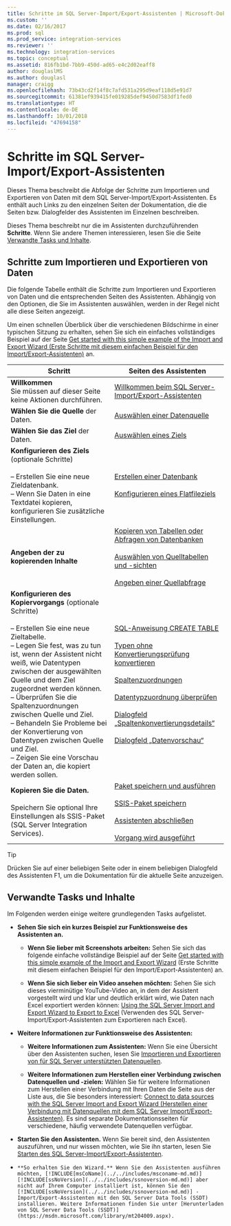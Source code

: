 ```yaml
---
title: Schritte im SQL Server-Import/Export-Assistenten | Microsoft-Dokumentation
ms.custom: ''
ms.date: 02/16/2017
ms.prod: sql
ms.prod_service: integration-services
ms.reviewer: ''
ms.technology: integration-services
ms.topic: conceptual
ms.assetid: 816fb1bd-7bb9-450d-ad65-e4c2d02eaff8
author: douglaslMS
ms.author: douglasl
manager: craigg
ms.openlocfilehash: 73b43cd2f14f8c7afd531a295d9eaf118d5e91d7
ms.sourcegitcommit: 61381ef939415fe019285def9450d7583df1fed0
ms.translationtype: HT
ms.contentlocale: de-DE
ms.lasthandoff: 10/01/2018
ms.locfileid: "47694158"
---
```

# <a name="steps-in-the-sql-server-import-and-export-wizard"></a>Schritte im SQL Server-Import/Export-Assistenten
Dieses Thema beschreibt die Abfolge der Schritte zum Importieren und Exportieren von Daten mit dem SQL Server-Import/Export-Assistenten. Es enthält auch Links zu den einzelnen Seiten der Dokumentation, die die Seiten bzw. Dialogfelder des Assistenten im Einzelnen beschreiben.

Dieses Thema beschreibt nur die im Assistenten durchzuführenden **Schritte**. Wenn Sie andere Themen interessieren, lesen Sie die Seite [Verwandte Tasks und Inhalte](#related).

## <a name="steps-for-importing-and-exporting-data"></a>Schritte zum Importieren und Exportieren von Daten  
 Die folgende Tabelle enthält die Schritte zum Importieren und Exportieren von Daten und die entsprechenden Seiten des Assistenten. Abhängig von den Optionen, die Sie im Assistenten auswählen, werden in der Regel nicht alle diese Seiten angezeigt.  

Um einen schnellen Überblick über die verschiedenen Bildschirme in einer typischen Sitzung zu erhalten, sehen Sie sich ein einfaches vollständiges Beispiel auf der Seite [Get started with this simple example of the Import and Export Wizard (Erste Schritte mit diesem einfachen Beispiel für den Import/Export-Assistenten)](../../integration-services/import-export-data/get-started-with-this-simple-example-of-the-import-and-export-wizard.md) an.

|Schritt|Seiten des Assistenten|  
|----------|------------------|  
|**Willkommen**<br />Sie müssen auf dieser Seite keine Aktionen durchführen.|[Willkommen beim SQL Server-Import/Export-Assistenten](../../integration-services/import-export-data/welcome-to-sql-server-import-and-export-wizard.md)|  
|**Wählen Sie die Quelle** der Daten.|[Auswählen einer Datenquelle](../../integration-services/import-export-data/choose-a-data-source-sql-server-import-and-export-wizard.md)|  
|**Wählen Sie das Ziel** der Daten.|[Auswählen eines Ziels](../../integration-services/import-export-data/choose-a-destination-sql-server-import-and-export-wizard.md)|  
|**Konfigurieren des Ziels** (optionale Schritte)<br /><br /> – Erstellen Sie eine neue Zieldatenbank.<br />– Wenn Sie Daten in eine Textdatei kopieren, konfigurieren Sie zusätzliche Einstellungen.|[Erstellen einer Datenbank](../../integration-services/import-export-data/create-database-sql-server-import-and-export-wizard.md)<br /><br />[Konfigurieren eines Flatfileziels](../../integration-services/import-export-data/configure-flat-file-destination-sql-server-import-and-export-wizard.md)|  
|**Angeben der zu kopierenden Inhalte**|[Kopieren von Tabellen oder Abfragen von Datenbanken](../../integration-services/import-export-data/specify-table-copy-or-query-sql-server-import-and-export-wizard.md)<br /><br />[Auswählen von Quelltabellen und -sichten](../../integration-services/import-export-data/select-source-tables-and-views-sql-server-import-and-export-wizard.md)<br /><br />[Angeben einer Quellabfrage](../../integration-services/import-export-data/provide-a-source-query-sql-server-import-and-export-wizard.md)|  
|**Konfigurieren des Kopiervorgangs** (optionale Schritte)<br /><br /> – Erstellen Sie eine neue Zieltabelle.<br />– Legen Sie fest, was zu tun ist, wenn der Assistent nicht weiß, wie Datentypen zwischen der ausgewählten Quelle und dem Ziel zugeordnet werden können.<br />– Überprüfen Sie die Spaltenzuordnungen zwischen Quelle und Ziel.<br />– Behandeln Sie Probleme bei der Konvertierung von Datentypen zwischen Quelle und Ziel.<br />– Zeigen Sie eine Vorschau der Daten an, die kopiert werden sollen.|[SQL-Anweisung CREATE TABLE](../../integration-services/import-export-data/create-table-sql-statement-sql-server-import-and-export-wizard.md)<br /><br />[Typen ohne Konvertierungsprüfung konvertieren](../../integration-services/import-export-data/convert-types-without-conversion-checking-sql-server-import-and-export-wizard.md)<br /><br />[Spaltenzuordnungen](../../integration-services/import-export-data/column-mappings-sql-server-import-and-export-wizard.md)<br /><br />[Datentypzuordnung überprüfen](../../integration-services/import-export-data/review-data-type-mapping-sql-server-import-and-export-wizard.md)<br /><br />[Dialogfeld „Spaltenkonvertierungsdetails“](../../integration-services/import-export-data/column-conversion-details-dialog-box-sql-server-import-and-export-wizard.md)<br /><br />[Dialogfeld „Datenvorschau“](../../integration-services/import-export-data/preview-data-dialog-box-sql-server-import-and-export-wizard.md)|  
|**Kopieren Sie die Daten.**<br /><br /> Speichern Sie optional Ihre Einstellungen als SSIS-Paket (SQL Server Integration Services).|[Paket speichern und ausführen](../../integration-services/import-export-data/save-and-run-package-sql-server-import-and-export-wizard.md)<br /><br />[SSIS-Paket speichern](../../integration-services/import-export-data/save-ssis-package-sql-server-import-and-export-wizard.md)<br /><br />[Assistenten abschließen](../../integration-services/import-export-data/complete-the-wizard-sql-server-import-and-export-wizard.md)<br /><br />[Vorgang wird ausgeführt](../../integration-services/import-export-data/performing-operation-sql-server-import-and-export-wizard.md)|  

> [!TIP]
> Drücken Sie auf einer beliebigen Seite oder in einem beliebigen Dialogfeld des Assistenten F1, um die Dokumentation für die aktuelle Seite anzuzeigen.

## <a name="related"></a> Verwandte Tasks und Inhalte  
Im Folgenden werden einige weitere grundlegenden Tasks aufgelistet.
-   **Sehen Sie sich ein kurzes Beispiel zur Funktionsweise des Assistenten an.**

    -   **Wenn Sie lieber mit Screenshots arbeiten:** Sehen Sie sich das folgende einfache vollständige Beispiel auf der Seite [Get started with this simple example of the Import and Export Wizard](../../integration-services/import-export-data/get-started-with-this-simple-example-of-the-import-and-export-wizard.md) (Erste Schritte mit diesem einfachen Beispiel für den Import/Export-Assistenten) an.

    -   **Wenn Sie sich lieber ein Video ansehen möchten:** Sehen Sie sich dieses vierminütige YouTube-Video an, in dem der Assistent vorgestellt wird und klar und deutlich erklärt wird, wie Daten nach Excel exportiert werden können: [Using the SQL Server Import and Export Wizard to Export to Excel](https://go.microsoft.com/fwlink/?linkid=829049) (Verwenden des SQL Server-Import/Export-Assistenten zum Exportieren nach Excel).

-   **Weitere Informationen zur Funktionsweise des Assistenten:**

    -   **Weitere Informationen zum Assistenten:** Wenn Sie eine Übersicht über den Assistenten suchen, lesen Sie [Importieren und Exportieren von für SQL Server unterstützten Datenquellen](../../integration-services/import-export-data/import-and-export-data-with-the-sql-server-import-and-export-wizard.md).

    -   **Weitere Informationen zum Herstellen einer Verbindung zwischen Datenquellen und -zielen:** Wählen Sie für weitere Informationen zum Herstellen einer Verbindung mit Ihren Daten die Seite aus der Liste aus, die Sie besonders interessiert: [Connect to data sources with the SQL Server Import and Export Wizard (Herstellen einer Verbindung mit Datenquellen mit dem SQL Server Import/Export-Assistenten)](../../integration-services/import-export-data/connect-to-data-sources-with-the-sql-server-import-and-export-wizard.md). Es sind separate Dokumentationsseiten für verschiedene, häufig verwendete Datenquellen verfügbar. 

-   **Starten Sie den Assistenten.** Wenn Sie bereit sind, den Assistenten auszuführen, und nur wissen möchten, wie Sie ihn starten, lesen Sie [Starten des SQL Server-Import/Export-Assistenten](../../integration-services/import-export-data/start-the-sql-server-import-and-export-wizard.md).

-     **So erhalten Sie den Wizard.** Wenn Sie den Assistenten ausführen möchten, [!INCLUDE[msCoName](../../includes/msconame-md.md)] [!INCLUDE[ssNoVersion](../../includes/ssnoversion-md.md)] aber nicht auf Ihrem Computer installiert ist, können Sie den [!INCLUDE[ssNoVersion](../../includes/ssnoversion-md.md)] -Import/Export-Assistenten mit den SQL Server Data Tools (SSDT) installieren. Weitere Informationen finden Sie unter [Herunterladen von SQL Server Data Tools (SSDT)](https://msdn.microsoft.com/library/mt204009.aspx).


